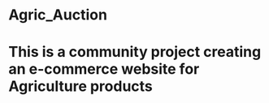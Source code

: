 # Agric_Auction

# This is a community project creating an e-commerce website for Agriculture products
